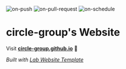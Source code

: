 
  ![on-push](../../actions/workflows/on-push.yaml/badge.svg)
  ![on-pull-request](../../actions/workflows/on-pull-request.yaml/badge.svg)
  ![on-schedule](../../actions/workflows/on-schedule.yaml/badge.svg)

  # circle-group's Website

  Visit **[circle-group.github.io](https://circle-group.github.io)** 🚀

  _Built with [Lab Website Template](https://greene-lab.gitbook.io/lab-website-template-docs)_

